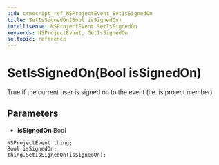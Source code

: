 ```yaml
---
uid: crmscript_ref_NSProjectEvent_SetIsSignedOn
title: SetIsSignedOn(Bool isSignedOn)
intellisense: NSProjectEvent.SetIsSignedOn
keywords: NSProjectEvent, GetIsSignedOn
so.topic: reference
---
```


# SetIsSignedOn(Bool isSignedOn)

True if the current user is signed on to the event (i.e. is project member)

## Parameters

* **isSignedOn** Bool

```crmscript
NSProjectEvent thing;
Bool isSignedOn;
thing.SetIsSignedOn(isSignedOn);
```


